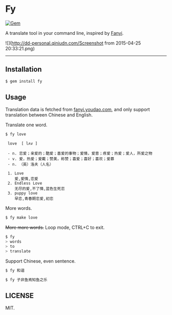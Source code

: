 # Fy
[![Gem](https://img.shields.io/gem/v/fy.svg)](https://rubygems.org/gems/fy)

A translate tool in your command line, inspired by [Fanyi](https://github.com/afc163/fanyi).

![](http://dd-personal.qiniudn.com/Screenshot from 2015-04-25 20:33:21.png)

---

## Installation
```bash
$ gem install fy
```

## Usage

Translation data is fetched from [fanyi.youdao.com](http://fanyi.youdao.com),
and only support translation between Chinese and English.

Translate one word.

```bash
$ fy love
```

```
 love  [ lʌv ]

 - n. 恋爱；亲爱的；酷爱；喜爱的事物；爱情，爱意；疼爱；热爱；爱人，所爱之物
 - v. 爱，热爱；爱戴；赞美，称赞；喜爱；喜好；喜欢；爱慕
 - n. （英）洛夫（人名）

 1. Love
    爱,爱情,恋爱
 2. Endless Love
    无尽的爱,不了情,蓝色生死恋
 3. puppy love
    早恋,青春期恋爱,初恋
```

More words.

```bash
$ fy make love
```

~~More more words.~~  Loop mode, CTRL+C to exit.
```bash
$ fy
> words
> to
> translate
```


Support Chinese, even sentence.

```bash
$ fy 和谐
```

```bash
$ fy 子非鱼焉知鱼之乐
```

## LICENSE

MIT.
